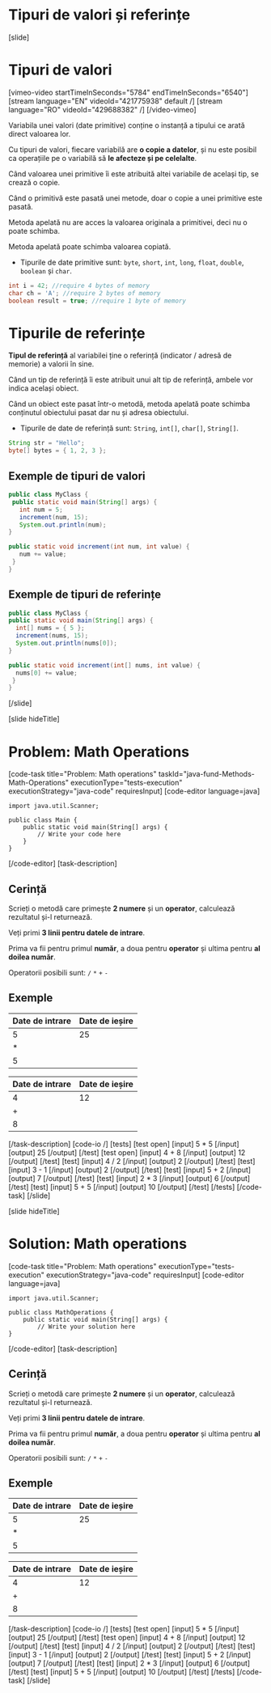 # Tipuri de valori și referințe

[slide]

# Tipuri de valori

[vimeo-video startTimeInSeconds="5784" endTimeInSeconds="6540"]
[stream language="EN" videoId="421775938" default /]
[stream language="RO" videoId="429688382" /]
[/video-vimeo]

Variabila unei valori \(date primitive\) conține o instanță a tipului ce arată direct valoarea lor. 

Cu tipuri de valori, fiecare variabilă are **o copie a datelor**, și nu este posibil ca operațiile pe o variabilă să **le afecteze și pe celelalte**.

Când valoarea unei primitive îi este atribuită altei variabile de același tip, se crează o copie.

Când o primitivă este pasată unei metode, doar o copie a unei primitive este pasată. 

Metoda apelată nu are acces la valoarea originala a primitivei, deci nu o poate schimba. 

Metoda apelată poate schimba valoarea copiată.

* Tipurile de date primitive sunt: `byte`, `short`, `int`, `long`, `float`, `double`, `boolean` și `char`.

```Java
int i = 42; //require 4 bytes of memory
char ch = 'A'; //require 2 bytes of memory
boolean result = true; //require 1 byte of memory
```

# Tipurile de referințe

**Tipul de referință** al variabilei ține o referință \(indicator / adresă de memorie\) a valorii în sine.

Când un tip de referință îi este atribuit unui alt tip de referință, ambele vor indica același obiect.

Când un obiect este pasat într-o metodă, metoda apelată poate schimba conținutul obiectului pasat dar nu și adresa obiectului.

* Tipurile de date de referință sunt: `String`, `int[]`, `char[]`, `String[]`.

```Java
String str = "Hello";
byte[] bytes = { 1, 2, 3 };
```
## Exemple de tipuri de valori

```java live no-template
public class MyClass {
 public static void main(String[] args) {
   int num = 5;
   increment(num, 15);
   System.out.println(num);
}

public static void increment(int num, int value) {
   num += value;
 }
}
```

## Exemple de tipuri de referințe

```java live no-template
public class MyClass {
public static void main(String[] args) {
  int[] nums = { 5 };
  increment(nums, 15);
  System.out.println(nums[0]);
}

public static void increment(int[] nums, int value) {
  nums[0] += value;
 }
} 
```
[/slide]

[slide hideTitle]
# Problem: Math Operations
[code-task title="Problem: Math operations" taskId="java-fund-Methods-Math-Operations" executionType="tests-execution" executionStrategy="java-code" requiresInput]
[code-editor language=java]
```
import java.util.Scanner;

public class Main {
    public static void main(String[] args) {
        // Write your code here
    }
}
```
[/code-editor]
[task-description]
## Cerință
Scrieți o metodă care primește **2 numere** și un **operator**, calculează rezultatul și-l returnează.

Veți primi **3 linii pentru datele de intrare**.

Prima va fii pentru primul **număr**, a doua pentru **operator** și ultima pentru **al doilea număr**.

Operatorii posibili sunt: `/` `*` `+` `-`

## Exemple
|**Date de intrare**|**Date de ieșire**|
| --- | --- | 
| 5 | 25 |
| * ||
| 5 ||

|**Date de intrare**|**Date de ieșire**|
| --- | --- | 
| 4 | 12 |
| + ||
| 8 ||

[/task-description]
[code-io /]
[tests]
[test open]
[input]
5
\*
5
[/input]
[output]
25
[/output]
[/test]
[test open]
[input]
4
+
8
[/input]
[output]
12
[/output]
[/test]
[test]
[input]
4
/
2
[/input]
[output]
2
[/output]
[/test]
[test]
[input]
3
\-
1
[/input]
[output]
2
[/output]
[/test]
[test]
[input]
5
+
2
[/input]
[output]
7
[/output]
[/test]
[test]
[input]
2
\*
3
[/input]
[output]
6
[/output]
[/test]
[test]
[input]
5
+
5
[/input]
[output]
10
[/output]
[/test]
[/tests]
[/code-task]
[/slide]

[slide hideTitle]
# Solution: Math operations
[code-task title="Problem: Math operations" executionType="tests-execution" executionStrategy="java-code" requiresInput]
[code-editor language=java]
```
import java.util.Scanner;

public class MathOperations {
    public static void main(String[] args) {
        // Write your solution here
}
```
[/code-editor]
[task-description]
## Cerință
Scrieți o metodă care primește **2 numere** și un **operator**, calculează rezultatul și-l returnează.

Veți primi **3 linii pentru datele de intrare**.

Prima va fii pentru primul **număr**, a doua pentru **operator** și ultima pentru **al doilea număr**.

Operatorii posibili sunt: `/` `*` `+` `-`

## Exemple
|**Date de intrare**|**Date de ieșire**|
| --- | --- | 
| 5 | 25 |
| * ||
| 5 ||

|**Date de intrare**|**Date de ieșire**|
| --- | --- | 
| 4 | 12 |
| + ||
| 8 ||

[/task-description]
[code-io /]
[tests]
[test open]
[input]
5
\*
5
[/input]
[output]
25
[/output]
[/test]
[test open]
[input]
4
+
8
[/input]
[output]
12
[/output]
[/test]
[test]
[input]
4
/
2
[/input]
[output]
2
[/output]
[/test]
[test]
[input]
3
\-
1
[/input]
[output]
2
[/output]
[/test]
[test]
[input]
5
+
2
[/input]
[output]
7
[/output]
[/test]
[test]
[input]
2
\*
3
[/input]
[output]
6
[/output]
[/test]
[test]
[input]
5
+
5
[/input]
[output]
10
[/output]
[/test]
[/tests]
[/code-task]
[/slide]

